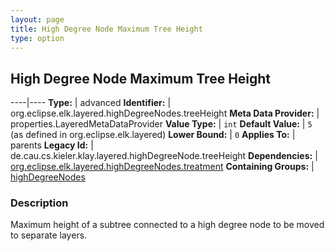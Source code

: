 ```yaml
---
layout: page
title: High Degree Node Maximum Tree Height
type: option
---
```

## High Degree Node Maximum Tree Height

----|----
**Type:** | advanced
**Identifier:** | org.eclipse.elk.layered.highDegreeNodes.treeHeight
**Meta Data Provider:** | properties.LayeredMetaDataProvider
**Value Type:** | `int`
**Default Value:** | `5` (as defined in org.eclipse.elk.layered)
**Lower Bound:** | `0`
**Applies To:** | parents
**Legacy Id:** | de.cau.cs.kieler.klay.layered.highDegreeNode.treeHeight
**Dependencies:** | [org.eclipse.elk.layered.highDegreeNodes.treatment](org-eclipse-elk-layered-highDegreeNodes-treatment)
**Containing Groups:** | [highDegreeNodes](org-eclipse-elk-layered-highDegreeNodes)


### Description
Maximum height of a subtree connected to a high degree node to be moved to separate layers.

